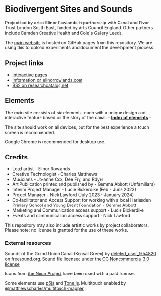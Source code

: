 # Biodivergent Sites and Sounds

Project led by artist Elinor Rowlands in partnership with Canal and River Trust London South East, funded by Arts 
Council England. Other partners include Camden Creative Health and Cole's Gallery Leeds. 

The [main website](https://elinorrowlands.github.com/) is hosted on GitHub pages from this repository. We are using this to upload experiments and document the development process.

## Project links
- [Interactive pages](https://elinorrowlands.github.io/bss/)
- [Information on elinorrowlands.com](https://www.elinorrowlands.com/biodivergent-sites-and-sounds)
- [BSS on researchcatalog.net](https://www.researchcatalogue.net/view/1934405/1934406)

## Elements
The main site consists of six elements, each with a unique design and interactive feature based on the story of the canal.
**- [Index of elements](https://elinorrowlands.github.io/bss/elements) -**

The site should work on all devices, but for the best experience a touch screen is recommended.  

Google Chrome is recommended for desktop use.

## Credits
- Lead artist - Elinor Rowlands
- Creative Technologist - Charles Matthews
- Musicians - Jo‑anne Cox, Dee Fry, and Rdyer
- Art Publication printed and published by - Gemma Abbott (Unfamiliars)
- Interim Project Manager - Lucie Bickerdike (Feb - June 2023)
- Project Manager - Nick Lawford (July 2023 - January 2024)
- Co-facilitator and Access Support for working with a local Harlesden Primary School and Young Brent Foundation - Gemma Abbott
- Marketing and Communication access support - Lucie Bickerdike
- Events and communication access support - Nick Lawford

This repository may also include artistic works by project collaborators. 
Please note: no license is granted for the use of these works. 

### External resources
Sounds of the Grand Union Canal (Kensal Green) by <a href=https://freesound.org/people/deleted_user_1654820/sounds/98823/>deleted_user_1654820</a> on <a href=https://freesound.org/>freesound.org</a>.  Sound file licensed under the <a href="https://creativecommons.org/licenses/by-nc/3.0/">CC Noncommercial 3.0 license</a>.

Icons from [the Noun Project](https://thenounproject.com/) have been used with a paid license.

Some elements use [p5js](https://p5js.org/) and [Tone.js](https://tonejs.github.io/).
Multitouch enabled by [@matthewscharles/multitouch-mapper](https://www.npmjs.com/package/@matthewscharles/multitouch-mapper)